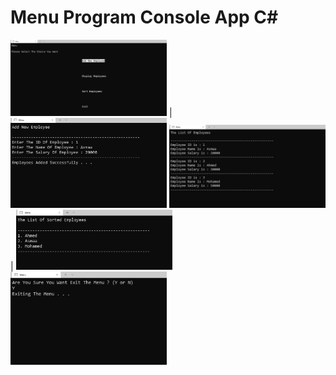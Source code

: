 #  Menu Program Console App C#


<p align="center">
  
<img src="Img/img1.png" width="250"> | <img src="Img/img2.png" width="250" > 
<img src="Img/img3.png" width="250" >| <img src="Img/img4.png" width="250" >
<img src="Img/img5.png" width="250" >

</p>
